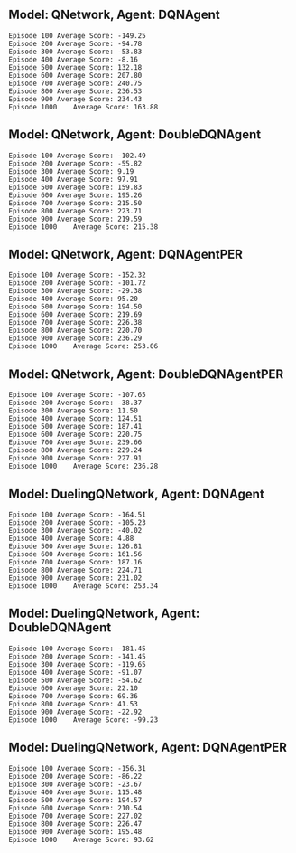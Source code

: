 
## Model: QNetwork, Agent: DQNAgent
	Episode 100	Average Score: -149.25
	Episode 200	Average Score: -94.78
	Episode 300	Average Score: -53.83
	Episode 400	Average Score: -8.16
	Episode 500	Average Score: 132.18
	Episode 600	Average Score: 207.80
	Episode 700	Average Score: 240.75
	Episode 800	Average Score: 236.53
	Episode 900	Average Score: 234.43
	Episode 1000	Average Score: 163.88


## Model: QNetwork, Agent: DoubleDQNAgent
	Episode 100	Average Score: -102.49
	Episode 200	Average Score: -55.82
	Episode 300	Average Score: 9.19
	Episode 400	Average Score: 97.91
	Episode 500	Average Score: 159.83
	Episode 600	Average Score: 195.26
	Episode 700	Average Score: 215.50
	Episode 800	Average Score: 223.71
	Episode 900	Average Score: 219.59
	Episode 1000	Average Score: 215.38

## Model: QNetwork, Agent: DQNAgentPER
	Episode 100	Average Score: -152.32
	Episode 200	Average Score: -101.72
	Episode 300	Average Score: -29.38
	Episode 400	Average Score: 95.20
	Episode 500	Average Score: 194.50
	Episode 600	Average Score: 219.69
	Episode 700	Average Score: 226.38
	Episode 800	Average Score: 220.70
	Episode 900	Average Score: 236.29
	Episode 1000	Average Score: 253.06


## Model: QNetwork, Agent: DoubleDQNAgentPER
	Episode 100	Average Score: -107.65
	Episode 200	Average Score: -38.37
	Episode 300	Average Score: 11.50
	Episode 400	Average Score: 124.51
	Episode 500	Average Score: 187.41
	Episode 600	Average Score: 220.75
	Episode 700	Average Score: 239.66
	Episode 800	Average Score: 229.24
	Episode 900	Average Score: 227.91
	Episode 1000	Average Score: 236.28

## Model: DuelingQNetwork, Agent: DQNAgent
	Episode 100	Average Score: -164.51
	Episode 200	Average Score: -105.23
	Episode 300	Average Score: -40.02
	Episode 400	Average Score: 4.88
	Episode 500	Average Score: 126.81
	Episode 600	Average Score: 161.56
	Episode 700	Average Score: 187.16
	Episode 800	Average Score: 224.71
	Episode 900	Average Score: 231.02
	Episode 1000	Average Score: 253.34

## Model: DuelingQNetwork, Agent: DoubleDQNAgent
	Episode 100	Average Score: -181.45
	Episode 200	Average Score: -141.45
	Episode 300	Average Score: -119.65
	Episode 400	Average Score: -91.07
	Episode 500	Average Score: -54.62
	Episode 600	Average Score: 22.10
	Episode 700	Average Score: 69.36
	Episode 800	Average Score: 41.53
	Episode 900	Average Score: -22.92
	Episode 1000	Average Score: -99.23

## Model: DuelingQNetwork, Agent: DQNAgentPER
	Episode 100	Average Score: -156.31
	Episode 200	Average Score: -86.22
	Episode 300	Average Score: -23.67
	Episode 400	Average Score: 115.48
	Episode 500	Average Score: 194.57
	Episode 600	Average Score: 210.54
	Episode 700	Average Score: 227.02
	Episode 800	Average Score: 226.47
	Episode 900	Average Score: 195.48
	Episode 1000	Average Score: 93.62